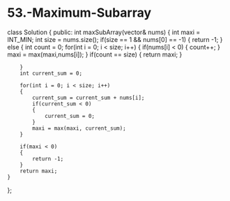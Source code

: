 # 53.-Maximum-Subarray


class Solution {
public:
    int maxSubArray(vector<int>& nums) {
        int maxi = INT_MIN;
        int size = nums.size();
        if(size == 1 && nums[0] == -1)
        {
            return -1;
        }
        else
        {
            int count = 0;
        for(int i = 0; i < size; i++)
        {
            if(nums[i] < 0)
            {
                count++;
            }
            maxi = max(maxi,nums[i]);
        }
        if(count == size)
        {
            return maxi;
        }

        }
        int current_sum = 0;
         
        for(int i = 0; i < size; i++)
        {
            current_sum = current_sum + nums[i];
            if(current_sum < 0)
            {
                current_sum = 0;
            }
            maxi = max(maxi, current_sum);
        }
        
        if(maxi < 0)
        {
            return -1;
        }
        return maxi;
    }
};
